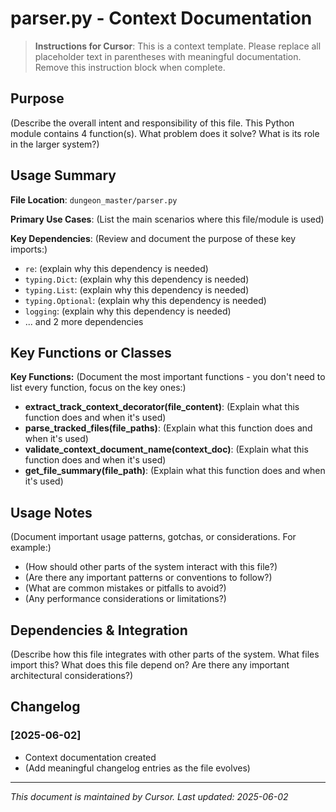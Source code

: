 # parser.py - Context Documentation

> **Instructions for Cursor**: This is a context template. Please replace all placeholder text in parentheses with meaningful documentation. Remove this instruction block when complete.

## Purpose

(Describe the overall intent and responsibility of this file. This Python module contains 4 function(s). What problem does it solve? What is its role in the larger system?)

## Usage Summary

**File Location**: `dungeon_master/parser.py`

**Primary Use Cases**:
(List the main scenarios where this file/module is used)

**Key Dependencies**:
(Review and document the purpose of these key imports:)
- `re`: (explain why this dependency is needed)
- `typing.Dict`: (explain why this dependency is needed)
- `typing.List`: (explain why this dependency is needed)
- `typing.Optional`: (explain why this dependency is needed)
- `logging`: (explain why this dependency is needed)
- ... and 2 more dependencies

## Key Functions or Classes

**Key Functions:**
(Document the most important functions - you don't need to list every function, focus on the key ones:)
- **extract_track_context_decorator(file_content)**: (Explain what this function does and when it's used)
- **parse_tracked_files(file_paths)**: (Explain what this function does and when it's used)
- **validate_context_document_name(context_doc)**: (Explain what this function does and when it's used)
- **get_file_summary(file_path)**: (Explain what this function does and when it's used)


## Usage Notes

(Document important usage patterns, gotchas, or considerations. For example:)
- (How should other parts of the system interact with this file?)
- (Are there any important patterns or conventions to follow?)
- (What are common mistakes or pitfalls to avoid?)
- (Any performance considerations or limitations?)

## Dependencies & Integration

(Describe how this file integrates with other parts of the system. What files import this? What does this file depend on? Are there any important architectural considerations?)

## Changelog

### [2025-06-02]
- Context documentation created
- (Add meaningful changelog entries as the file evolves)

---
*This document is maintained by Cursor. Last updated: 2025-06-02*
